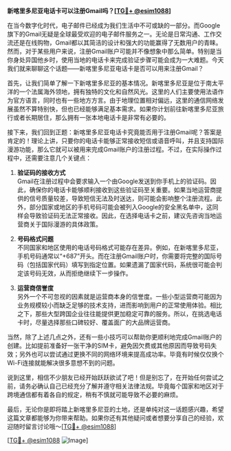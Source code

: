 **新喀里多尼亚电话卡可以注册Gmail吗？[[TG💪+ @esim1088](https://t.me/s/esim1088)]**

在当今数字化时代，电子邮件已经成为我们生活中不可或缺的一部分。而Google旗下的Gmail无疑是全球最受欢迎的电子邮件服务之一。无论是日常沟通、工作交流还是在线购物，Gmail都以其简洁的设计和强大的功能赢得了无数用户的青睐。然而，对于某些用户来说，注册Gmail账户可能并不像想象中那么简单。特别是当你身处异国他乡时，使用当地的电话卡来完成验证步骤可能会成为一大难题。今天我们就来聊聊这个话题——新喀里多尼亚电话卡是否可以用来注册Gmail？

首先，让我们简单了解一下新喀里多尼亚的基本情况。新喀里多尼亚是位于南太平洋的一个法属海外领地，拥有独特的文化和自然风光。这里的人们主要使用法语作为官方语言，同时也有一些地方方言。由于地理位置相对偏远，这里的通信网络发展虽然不算特别快，但也已经能够满足基本需求。如果你计划前往新喀里多尼亚旅行或者长期居住，那么拥有一张本地电话卡是非常有必要的。

接下来，我们回到正题：新喀里多尼亚电话卡究竟能否用于注册Gmail呢？答案是肯定的！理论上讲，只要你的电话卡能够正常接收短信或语音呼叫，并且支持国际漫游功能，那么它就可以被用来完成Gmail账户的注册过程。不过，在实际操作过程中，还需要注意几个关键点：

1. **验证码的接收方式**  
   Gmail在注册过程中会要求输入一个由Google发送到你手机上的验证码。因此，确保你的电话卡能够顺利接收到这些验证码至关重要。如果当地运营商提供的信号质量较差，导致短信无法及时送达，则可能会影响整个注册流程。此外，部分国家或地区的手机号码可能会被列入Google的安全黑名单中，这同样会导致验证码无法正常接收。因此，在选择电话卡之前，建议先咨询当地运营商关于国际漫游的具体政策。

2. **号码格式问题**  
   不同国家和地区使用的电话号码格式可能存在差异。例如，在新喀里多尼亚，手机号码通常以“+687”开头。而在注册Gmail账户时，你需要将完整的国际号码（包括国家代码）填写到指定位置。如果遗漏了国家代码，系统很可能会判定该号码无效，从而拒绝继续下一步操作。

3. **运营商信誉度**  
   另外一个不可忽视的因素就是运营商本身的信誉度。一些小型运营商可能因为业务规模较小而缺乏足够的技术支持，进而影响到用户的正常使用体验。相比之下，那些大型跨国企业往往能提供更加稳定可靠的服务。所以，在挑选电话卡时，尽量选择那些口碑较好、覆盖面广的大品牌运营商。

当然，除了上述几点之外，还有一些小技巧可以帮助你更顺利地完成Gmail账户的创建。比如提前准备好一张干净的SIM卡，避免因欠费或其他原因而导致号码失效；另外也可以尝试通过更换不同的网络环境来提高成功率。毕竟有时候仅仅换个Wi-Fi连接就能解决很多意想不到的问题。

说到这里，相信不少朋友已经开始跃跃欲试了吧！但是别忘了，在开始任何尝试之前，请务必确认自己已经充分了解并遵守相关法律法规。毕竟每个国家和地区对于跨境通信都有着各自的规定，稍有不慎就可能导致不必要的麻烦。

最后，无论你是即将踏上新喀里多尼亚的土地，还是单纯对这一话题感兴趣，希望这篇文章都能够为你带来帮助。如果你还有其他疑问或者想要分享自己的经验，欢迎随时留言讨论哦～[[TG💪+ @esim1088](https://t.me/s/esim1088)]

[[TG💪+ @esim1088](https://t.me/s/esim1088) ![Image](https://i.postimg.cc/4NQfJmqS/Snipaste-2025-05-13-00-14-12.png)]